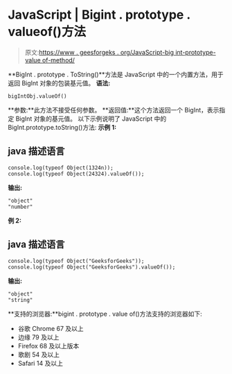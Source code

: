 # JavaScript | Bigint . prototype . valueof()方法

> 原文:[https://www . geesforgeks . org/JavaScript-big int-prototype-value of-method/](https://www.geeksforgeeks.org/javascript-bigint-prototype-valueof-method/)

**BigInt . prototype . ToString()**方法是 JavaScript 中的一个内置方法，用于返回 BigInt 对象的包装基元值。
**语法:**

```
bigIntObj.valueOf()
```

**参数:**此方法不接受任何参数。
**返回值:**这个方法返回一个 BigInt，表示指定 BigInt 对象的基元值。
以下示例说明了 JavaScript 中的 BigInt.prototype.toString()方法:
**示例 1:**

## java 描述语言

```
console.log(typeof Object(1324n));
console.log(typeof Object(24324).valueOf());
```

**输出:**

```
"object"
"number"
```

**例 2:**

## java 描述语言

```
console.log(typeof Object("GeeksforGeeks"));
console.log(typeof Object("GeeksforGeeks").valueOf());
```

**输出:**

```
"object"
"string"
```

**支持的浏览器:**bigint . prototype . value of()方法支持的浏览器如下:

*   谷歌 Chrome 67 及以上
*   边缘 79 及以上
*   Firefox 68 及以上版本
*   歌剧 54 及以上
*   Safari 14 及以上